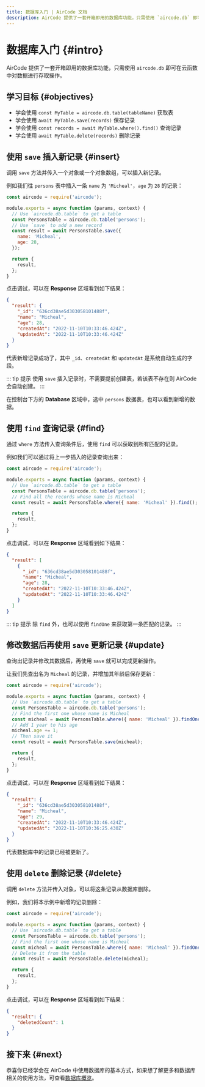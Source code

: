 ```yaml
---
title: 数据库入门 | AirCode 文档
description: AirCode 提供了一套开箱即用的数据库功能，只需使用 `aircode.db` 即可在云函数中对数据进行存取操作。
---
```


# 数据库入门 {#intro}

AirCode 提供了一套开箱即用的数据库功能，只需使用 `aircode.db` 即可在云函数中对数据进行存取操作。

## 学习目标 {#objectives}

- 学会使用 `const MyTable = aircode.db.table(tableName)` 获取表
- 学会使用 `await MyTable.save(records)` 保存记录
- 学会使用 `const records = await MyTable.where().find()` 查询记录
- 学会使用 `await MyTable.delete(records)` 删除记录

## 使用 `save` 插入新记录 {#insert}

调用 `save` 方法并传入一个对象或一个对象数组，可以插入新记录。

例如我们往 `persons` 表中插入一条 `name` 为 `'Micheal'`，`age` 为 `28` 的记录：

```js
const aircode = require('aircode');

module.exports = async function (params, context) {
  // Use `aircode.db.table` to get a table
  const PersonsTable = aircode.db.table('persons');
  // Use `save` to add a new record
  const result = await PersonsTable.save({
    name: 'Micheal',
    age: 28,
  });

  return {
    result,
  };
}
```

点击调试，可以在 **Response** 区域看到如下结果：

```json
{
  "result": {
    "_id": "636cd38ae5d303058101488f",
    "name": "Micheal",
    "age": 28,
    "createdAt": "2022-11-10T10:33:46.424Z",
    "updatedAt": "2022-11-10T10:33:46.424Z"
  }
}
```

代表新增记录成功了，其中 `_id`、`createdAt` 和 `updatedAt` 是系统自动生成的字段。

::: tip 提示
使用 `save` 插入记录时，不需要提前创建表，若该表不存在则 AirCode 会自动创建。
:::

在控制台下方的 **Database** 区域中，选中 `persons` 数据表，也可以看到新增的数据。

<ACImage src="/_images/1671508034400.png" mode="light" />
<ACImage src="/_images/1671508051952.png" mode="dark" />

## 使用 `find` 查询记录 {#find}

通过 `where` 方法传入查询条件后，使用 `find` 可以获取到所有匹配的记录。

例如我们可以通过将上一步插入的记录查询出来：

```js
const aircode = require('aircode');

module.exports = async function (params, context) {
  // Use `aircode.db.table` to get a table
  const PersonsTable = aircode.db.table('persons');
  // Find all the records whose name is Micheal
  const result = await PersonsTable.where({ name: 'Micheal' }).find();

  return {
    result,
  };
}
```

点击调试，可以在 **Response** 区域看到如下结果：

```json
{
  "result": [
    {
      "_id": "636cd38ae5d303058101488f",
      "name": "Micheal",
      "age": 28,
      "createdAt": "2022-11-10T10:33:46.424Z",
      "updatedAt": "2022-11-10T10:33:46.424Z"
    }
  ]
}
```

::: tip 提示
除 `find` 外，也可以使用 `findOne` 来获取第一条匹配的记录。
:::

## 修改数据后再使用 `save` 更新记录 {#update}

查询出记录并修改其数据后，再使用 `save` 就可以完成更新操作。

让我们先查出名为 `Micheal` 的记录，并增加其年龄后保存更新：

```js
const aircode = require('aircode');

module.exports = async function (params, context) {
  // Use `aircode.db.table` to get a table
  const PersonsTable = aircode.db.table('persons');
  // Find the first one whose name is Micheal
  const micheal = await PersonsTable.where({ name: 'Micheal' }).findOne();
  // Add 1 year to his age
  micheal.age += 1;
  // Then save it
  const result = await PersonsTable.save(micheal);

  return {
    result,
  };
}
```

点击调试，可以在 **Response** 区域看到如下结果：

```json
{
  "result": {
    "_id": "636cd38ae5d303058101488f",
    "name": "Micheal",
    "age": 29,
    "createdAt": "2022-11-10T10:33:46.424Z",
    "updatedAt": "2022-11-10T10:36:25.430Z"
  }
}
```

代表数据库中的记录已经被更新了。

## 使用 `delete` 删除记录 {#delete}

调用 `delete` 方法并传入对象，可以将这条记录从数据库删除。

例如，我们将本示例中新增的记录删除：

```js
const aircode = require('aircode');

module.exports = async function (params, context) {
  // Use `aircode.db.table` to get a table
  const PersonsTable = aircode.db.table('persons');
  // Find the first one whose name is Micheal
  const micheal = await PersonsTable.where({ name: 'Micheal' }).findOne();
  // Delete it from the table
  const result = await PersonsTable.delete(micheal);

  return {
    result,
  };
}
```

点击调试，可以在 **Response** 区域看到如下结果：

```json
{
  "result": {
    "deletedCount": 1
  }
}
```

## 接下来 {#next}

恭喜你已经学会在 AirCode 中使用数据库的基本方式，如果想了解更多和数据库相关的使用方法，可查看[数据库概览](/guide/database/)。
